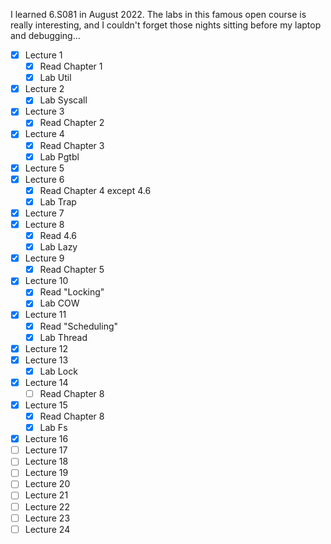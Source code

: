 I learned 6.S081 in August 2022. The labs in this famous open course is really interesting, and I couldn't forget those nights sitting before my laptop and debugging...
- [x] Lecture 1 
  - [x] Read Chapter 1
  - [x] Lab Util
- [x] Lecture 2 
    - [x] Lab Syscall
- [x] Lecture 3
  - [x] Read Chapter 2
  
- [x] Lecture 4
  - [x] Read Chapter 3
  - [x] Lab Pgtbl
- [x] Lecture 5
- [x] Lecture 6
  - [x] Read Chapter 4 except 4.6
  - [x] Lab Trap
- [x] Lecture 7 
- [x] Lecture 8
  - [x] Read 4.6
  - [x] Lab Lazy
- [x] Lecture 9
  - [x] Read Chapter 5
- [x] Lecture 10
  - [x] Read "Locking" 
  - [x] Lab COW
- [x] Lecture 11
  - [x] Read "Scheduling"
  - [x] Lab Thread
- [x] Lecture 12 
- [x] Lecture 13
  - [x] Lab Lock
- [x] Lecture 14
  - [ ] Read Chapter 8
- [x] Lecture 15
  - [x] Read Chapter 8
  - [x] Lab Fs
- [x] Lecture 16
- [ ] Lecture 17
- [ ] Lecture 18
- [ ] Lecture 19
- [ ] Lecture 20
- [ ] Lecture 21
- [ ] Lecture 22
- [ ] Lecture 23
- [ ] Lecture 24
